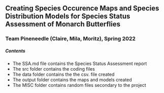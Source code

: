 ## Creating Species Occurence Maps and Species Distribution Models for Species Status Assessment of Monarch Butterflies

### Team Pineneedle (Claire, Mila, Moritz), Spring 2022

##### Contents
- The SSA.md file contains the Species Status Assessment report
- The src folder contains the coding files
- The data folder contains the the csv. file created
- The output folder contains the maps and models created
- The MISC folder contains random files secondary to the project
